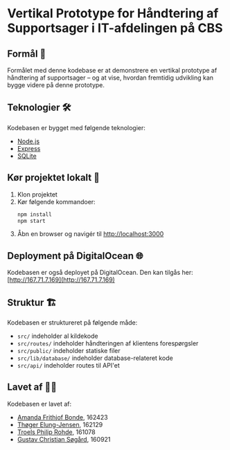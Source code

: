 # Vertikal Prototype for Håndtering af Supportsager i IT-afdelingen på CBS

## Formål 📖
Formålet med denne kodebase er at demonstrere en vertikal prototype af håndtering af supportsager – og at vise, hvordan fremtidig udvikling kan bygge videre på denne prototype.

## Teknologier 🛠
Kodebasen er bygget med følgende teknologier:
- [Node.js](https://nodejs.org/en/)
- [Express](https://expressjs.com/)
- [SQLite](https://www.sqlite.org/index.html)

## Kør projektet lokalt 🚀
1. Klon projektet
2. Kør følgende kommandoer:
    ```bash
    npm install
    npm start
    ```
3. Åbn en browser og navigér til [http://localhost:3000](http://localhost:3000)

## Deployment på DigitalOcean 🌐
Kodebasen er også deployet på DigitalOcean. Den kan tilgås her: [http://167.71.7.169](http://167.71.7.169)

## Struktur 🏗
Kodebasen er struktureret på følgende måde:
- `src/` indeholder al kildekode
- `src/routes/` indeholder håndteringen af klientens forespørgsler
- `src/public/` indeholder statiske filer
- `src/lib/database/` indeholder database-relateret kode
- `src/api/` indeholder routes til API'et

## Lavet af 👨‍💻
Kodebasen er lavet af:
- [Amanda Frithjof Bonde](https://www.linkedin.com/in/amandabonde), 162423
- [Thøger Elung-Jensen](https://www.linkedin.com/in/th%C3%B8ger-elung-jensen-b687b9249), 162129
- [Troels Philip Rohde](https://www.linkedin.com/in/troelsprohde/), 161078
- [Gustav Christian Søgård](https://www.linkedin.com/in/gustavsogard/), 160921
